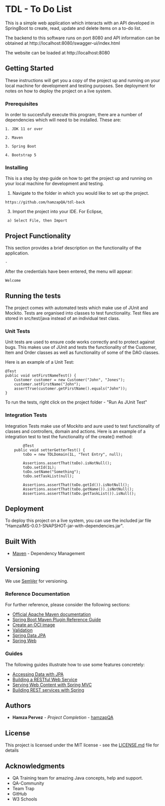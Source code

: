 # TDL - To Do List

This is a simple web application which interacts with an API developed in SpringBoot to create, read, update and delete items on a to-do list.

The backend to this software runs on port 8080 and API information can be obtained at http://localhost:8080/swagger-ui/index.html

The website can be loaded at http://localhost:8080

## Getting Started

These instructions will get you a copy of the project up and running on your local machine for development and testing purposes. See deployment for notes on how to deploy the project on a live system.

### Prerequisites

In order to succesfully execute this program, there are a number of dependencies which will need to be installed. These are:

```
1. JDK 11 or over

2. Maven

3. Spring Boot

4. Bootstrap 5

```

### Installing

This is a step by step guide on how to get the project up and running on your local machine for development and testing. 

1. Navigate to the folder in which you would like to set up the project.

```
https://github.com/hamzapQA/tdl-back
```

3. Import the project into your IDE. For Eclipse, 
```
 a) Select File, then Import
 ```
 ## Project Functionality
 
This section provides a brief description on the functionality of the application.

```
-
```
After the credentials have been entered, the menu will appear:

```
Welcome 
```
## Running the tests

The project comes with automated tests which make use of JUnit and Mockito. Tests are organised into classes to test functionality. Test files are stored in src/test/java instead of an individual test class.

### Unit Tests 

Unit tests are used to ensure code works correctly and to protect against bugs. This makes use of JUnit and tests the functionality of the  Customer, Item and Order classes as well as functionality of some of the DAO classes. 

Here is an example of a Unit Test:

	@Test
	public void setFirstNameTest() {
		Customer customer = new Customer("John", "Jones");
		customer.setFirstName("John");
		assertTrue(customer.getFirstName().equals("John"));
	}

To run the tests, right click on the project folder - "Run As JUnit Test"


### Integration Tests 
Integration Tests make use of Mockito and aure used to test functionality of classes and controllers, domain and actions. Here is an example of a integration test to test the functionality of the create() method:
```	
		@Test
	public void setterGetterTest() {
		toDo = new TDLDomain(1L, "Test Entry", null);
		
		Assertions.assertThat(toDo).isNotNull();
		toDo.setId(1L);
		toDo.setName("Something");
		toDo.setTaskList(null);
		
		Assertions.assertThat(toDo.getId()).isNotNull();
		Assertions.assertThat(toDo.getName()).isNotNull();
		Assertions.assertThat(toDo.getTaskList()).isNull();
```

## Deployment

To deploy this project on a live system, you can use the included jar file "HamzaIMS-0.0.1-SNAPSHOT-jar-with-dependencies.jar".

## Built With

* [Maven](https://maven.apache.org/) - Dependency Management

## Versioning

We use [SemVer](http://semver.org/) for versioning.

### Reference Documentation
For further reference, please consider the following sections:

* [Official Apache Maven documentation](https://maven.apache.org/guides/index.html)
* [Spring Boot Maven Plugin Reference Guide](https://docs.spring.io/spring-boot/docs/2.4.2/maven-plugin/reference/html/)
* [Create an OCI image](https://docs.spring.io/spring-boot/docs/2.4.2/maven-plugin/reference/html/#build-image)
* [Validation](https://docs.spring.io/spring-boot/docs/2.4.2/reference/htmlsingle/#boot-features-validation)
* [Spring Data JPA](https://docs.spring.io/spring-boot/docs/2.4.2/reference/htmlsingle/#boot-features-jpa-and-spring-data)
* [Spring Web](https://docs.spring.io/spring-boot/docs/2.4.2/reference/htmlsingle/#boot-features-developing-web-applications)

### Guides
The following guides illustrate how to use some features concretely:

* [Accessing Data with JPA](https://spring.io/guides/gs/accessing-data-jpa/)
* [Building a RESTful Web Service](https://spring.io/guides/gs/rest-service/)
* [Serving Web Content with Spring MVC](https://spring.io/guides/gs/serving-web-content/)
* [Building REST services with Spring](https://spring.io/guides/tutorials/bookmarks/)

## Authors

* **Hamza Pervez** - *Project Completion* - [hamzapQA](https://github.com/hamzapQA)

## License

This project is licensed under the MIT license - see the [LICENSE.md](LICENSE.md) file for details 

## Acknowledgments

* QA Training team for amazing Java concepts, help and support.
* QA-Community
* Team Trap
* GitHub
* W3 Schools
